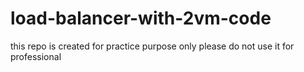 # load-balancer-with-2vm-code
this repo is created for practice purpose only please do not use it for professional
